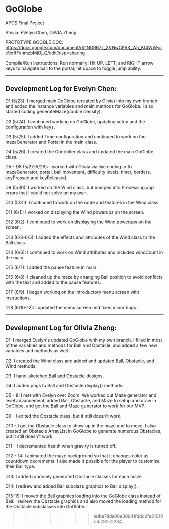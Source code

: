 # GoGlobe
APCS Final Project

Stevia: EVelyn Chen, OliVIA Zheng

PROTOTYPE GOOGLE DOC: https://docs.google.com/document/d/1NGRB7z_XVNwCPRK_Wa_Kt4WWyce9qffFvhmzbMjOj_Q/edit?usp=sharing

Compile/Run instructions: Run normally! Hit UP, LEFT, and RIGHT arrow keys to navigate ball to the portal; hit space to toggle jump ability.

--------------------------------
Development Log for Evelyn Chen:
--------------------------------
D1 (5/23): I merged main GoGlobe (created by Olivia) into my own branch and added the instance variables and main methods for GoGlobe. I also started coding generateMaze(double density).

D2 (5/24): I continued working on GoGlobe, updating setup and the configuration with keys.

D3 (5/25): I added Time configuration and continued to work on the mazeGenerator and Portal in the main class.

D4 (5/26): I created the Controller class and updated the main GoGlobe class.

D5 - D8 (5/27-5/29): I worked with Olivia via live coding to fix mazeGenerator, portal, ball movement, difficulty levels, timer, borders, keyPressed and keyReleased.

D9 (5/30): I worked on the Wind class, but bumped into Processing.app errors that I could not solve on my own.

D10 (5/31): I continued to work on the code and features in the Wind class.

D11 (6/1): I worked on displaying the Wind powerups on the screen.

D12 (6/2): I continued to work on displaying the Wind powerups on the screen.

D13 (6/3-6/5): I added the effects and attributes of the Wind class to the Ball class.

D14 (6/6): I continued to work on Wind attributes and included windCount in the main.

D15 (6/7): I added the pause feature in main.

D16 (6/8): I cleaned up the maze by changing Ball position to avoid conflicts with the text and added to the pause features.

D17 (6/9): I began working on the introductory menu screen with instructions.

D18 (6/10-12): I updated the menu screen and fixed minor bugs.

----------------------------------
Development Log for Olivia Zheng:
----------------------------------
D1: I merged Evelyn's updated GoGlobe with my own branch. I filled in most of the variables and methods for Ball and Obstacle, and added a few new variables and methods as well.

D2: I created the Wind class and added and updated Ball, Obstacle, and Wind methods.

D3: I hand-sketched Ball and Obstacle designs.

D4: I added pngs to Ball and Obstacle display() methods.

D5 - 8: I met with Evelyn over Zoom. We worked out Maze generator and level advancement, added Ball, Obstacle, and Maze to setup and draw in GoGlobe, and got the Ball and Maze generator to work for our MVP.

D9 - I edited the Obstacle class, but it still doesn't work.

D10 - I got the Obstacle class to show up in the maze and to move. I also created an Obstacle ArrayList in GoGlobe to generate numerous Obstacles, but it still doesn't work.

D11 - I decremented health when gravity is turned off.

D12 - 14: I animated the maze background so that it changes color as countdown decrements. I also made it possible for the player to customize their Ball type.

D13: I added randomly generated Obstacle classes for each maze.

D14: I redrew and added Ball subclass graphics to Ball display().

D15-19: I moved the Ball graphics loading into the GoGlobe class instead of Ball. I redrew the Obstacle graphics and also moved the loading method for the Obstacle subclasses into GoGlobe. 
>>>>>>> 1e1be7dda06e30941fddd2fe310107ab282c2234
